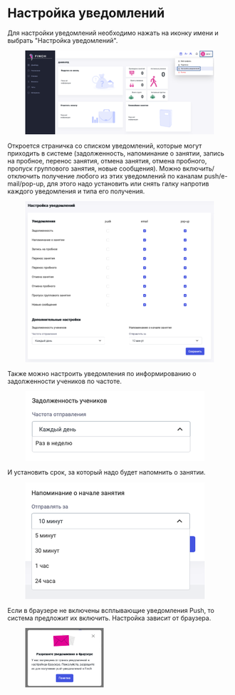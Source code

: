 # Настройка уведомлений

Для настройки уведомлений необходимо нажать на иконку имени и выбрать "Настройка уведомлений".

<figure><img src="../.gitbook/assets/image (84).png" alt=""><figcaption></figcaption></figure>

Откроется страничка со списком уведомлений, которые могут приходить в системе (задолженность, напоминание о занятии, запись на пробное, перенос занятия, отмена занятия, отмена пробного, пропуск группового занятия, новые сообщения). Можно включить/отключить получение любого из этих уведомлений по каналам push/e-mail/pop-up, для этого надо установить или снять галку напротив каждого уведомления и типа его получения. &#x20;

<figure><img src="../.gitbook/assets/image (85).png" alt=""><figcaption></figcaption></figure>

Также можно настроить уведомления по информированию о задолженности учеников по частоте.&#x20;

<figure><img src="../.gitbook/assets/image (86).png" alt=""><figcaption></figcaption></figure>

И установить срок, за который надо будет напомнить о занятии.&#x20;

<figure><img src="../.gitbook/assets/image (87).png" alt=""><figcaption></figcaption></figure>



Если в браузере не включены всплывающие уведомления Push, то система предложит их включить. Настройка зависит от браузера.&#x20;

<figure><img src="../.gitbook/assets/image (53).png" alt="" width="176"><figcaption></figcaption></figure>
